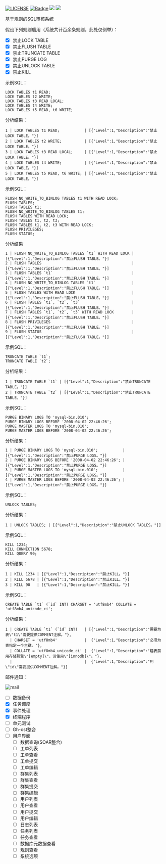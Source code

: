 [![LICENSE](https://img.shields.io/badge/license-Anti%20996-blue.svg)](https://github.com/996icu/996.ICU/blob/master/LICENSE)
[![Badge](https://img.shields.io/badge/link-996.icu-red.svg)](https://996.icu/#/zh_CN)
[![](https://img.shields.io/badge/go-1.11-brightgreen.svg)](https://golang.org/dl/)
![](https://img.shields.io/badge/license-GPL--3.0-orange.svg)

基于规则的SQL审核系统

假设下列规则启用（系统共计百余条规则，此处仅例举）：
* [x] 禁止LOCK TABLE
* [x] 禁止FLUSH TABLE
* [x] 禁止TRUNCATE TABLE
* [x] 禁止PURGE LOG
* [x] 禁止UNLOCK TABLE
* [x] 禁止KILL

示例SQL：
```
LOCK TABLES t1 READ;
LOCK TABLES t2 WRITE;
LOCK TABLES t3 READ LOCAL;
LOCK TABLES t4 WRITE;
LOCK TABLES t5 READ, t6 WRITE;
```

分析结果：
```
1 | LOCK TABLES t1 READ;           | [{"Level":1,"Description":"禁止LOCK TABLE。"}]
2 | LOCK TABLES t2 WRITE;          | [{"Level":1,"Description":"禁止LOCK TABLE。"}]
3 | LOCK TABLES t3 READ LOCAL;     | [{"Level":1,"Description":"禁止LOCK TABLE。"}]
4 | LOCK TABLES t4 WRITE;          | [{"Level":1,"Description":"禁止LOCK TABLE。"}]
5 | LOCK TABLES t5 READ, t6 WRITE; | [{"Level":1,"Description":"禁止LOCK TABLE。"}]
```

示例SQL：
```
FLUSH NO_WRITE_TO_BINLOG TABLES t1 WITH READ LOCK;
FLUSH TABLES;
FLUSH TABLES t1;
FLUSH NO_WRITE_TO_BINLOG TABLES t1;
FLUSH TABLES WITH READ LOCK;
FLUSH TABLES t1, t2, t3;
FLUSH TABLES t1, t2, t3 WITH READ LOCK;
FLUSH PRIVILEGES;
FLUSH STATUS;
```

分析结果
```
1 | FLUSH NO_WRITE_TO_BINLOG TABLES `t1` WITH READ LOCK | [{"Level":1,"Description":"禁止FLUSH TABLE。"}]
2 | FLUSH TABLES                                        | [{"Level":1,"Description":"禁止FLUSH TABLE。"}]
3 | FLUSH TABLES `t1`                                   | [{"Level":1,"Description":"禁止FLUSH TABLE。"}]
4 | FLUSH NO_WRITE_TO_BINLOG TABLES `t1`                | [{"Level":1,"Description":"禁止FLUSH TABLE。"}]
5 | FLUSH TABLES WITH READ LOCK                         | [{"Level":1,"Description":"禁止FLUSH TABLE。"}]
6 | FLUSH TABLES `t1`, `t2`, `t3`                       | [{"Level":1,"Description":"禁止FLUSH TABLE。"}]
7 | FLUSH TABLES `t1`, `t2`, `t3` WITH READ LOCK        | [{"Level":1,"Description":"禁止FLUSH TABLE。"}]
8 | FLUSH PRIVILEGES                                    | [{"Level":1,"Description":"禁止FLUSH TABLE。"}]
9 | FLUSH STATUS                                        | [{"Level":1,"Description":"禁止FLUSH TABLE。"}]
```

示例SQL：
```
TRUNCATE TABLE `t1`;
TRUNCATE TABLE `t2`;
```

分析结果：
```
1 | TRUNCATE TABLE `t1` | [{"Level":1,"Description":"禁止TRUNCATE TABLE。"}]
2 | TRUNCATE TABLE `t2` | [{"Level":1,"Description":"禁止TRUNCATE TABLE。"}]
```

示例SQL：
```
PURGE BINARY LOGS TO 'mysql-bin.010';
PURGE BINARY LOGS BEFORE '2008-04-02 22:46:26';
PURGE MASTER LOGS TO 'mysql-bin.010';
PURGE MASTER LOGS BEFORE '2008-04-02 22:46:26';
```

分析结果：
```
1 | PURGE BINARY LOGS TO 'mysql-bin.010';           | [{"Level":1,"Description":"禁止PURGE LOGS。"}]
2 | PURGE BINARY LOGS BEFORE '2008-04-02 22:46:26'; | [{"Level":1,"Description":"禁止PURGE LOGS。"}]
3 | PURGE MASTER LOGS TO 'mysql-bin.010';           | [{"Level":1,"Description":"禁止PURGE LOGS。"}]
4 | PURGE MASTER LOGS BEFORE '2008-04-02 22:46:26'; | [{"Level":1,"Description":"禁止PURGE LOGS。"}]
```

示例SQL：
```
UNLOCK TABLES;
```

分析结果：
```
1 | UNLOCK TABLES; | [{"Level":1,"Description":"禁止UNLOCK TABLES。"}]
```

示例SQL：
```
KILL 1234;
KILL CONNECTION 5678;
KILL QUERY 90;
```

分析结果：

```
1 | KILL 1234 | [{"Level":1,"Description":"禁止KILL。"}]
2 | KILL 5678 | [{"Level":1,"Description":"禁止KILL。"}]
3 | KILL 90   | [{"Level":1,"Description":"禁止KILL。"}]
```

示例SQL：
```
CREATE TABLE `t1` (`id` INT) CHARSET = 'utf8mb4' COLLATE = 'utf8mb4_unicode_ci';
```

分析结果：

```
1 | CREATE TABLE `t1` (`id` INT)   | [{"Level":1,"Description":"需要为表\"t1\"需要提供COMMENT注解。"},
  | CHARSET = 'utf8mb4'            |  {"Level":1,"Description":"必须为表指定一个主键。"},
  | COLLATE = 'utf8mb4_unicode_ci' |  {"Level":1,"Description":"建表禁用存储引擎\"[empty]\"，请使用\"[innodb]\"。"},
  |                                |  {"Level":1,"Description":"列\"id\"需要提供COMMENT注解。"}]
```


邮件通知：

![mail](https://s2.ax1x.com/2019/04/18/ESIYvV.png)


* [ ] 数据备份
* [x] 任务调度
* [x] 事件处理
* [x] 终端程序
* [ ] 单元测试
* [ ] Gh-ost整合
* [ ] 用户界面
  * [ ] 数据查询(SOAR整合)
  * [ ] 工单列表
  * [ ] 工单查看
  * [ ] 工单提交
  * [ ] 工单编辑
  * [ ] 群集列表
  * [ ] 群集查看
  * [ ] 群集提交
  * [ ] 群集编辑
  * [ ] 用户列表
  * [ ] 用户查看
  * [ ] 用户提交
  * [ ] 用户编辑
  * [ ] 日志列表
  * [ ] 任务列表
  * [ ] 任务查看
  * [ ] 数据库元数据查看
  * [ ] 规则查看
  * [ ] 系统选项
